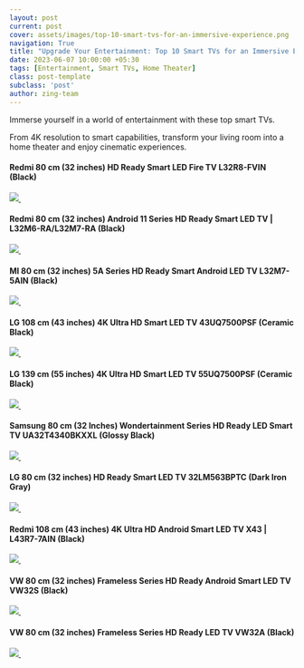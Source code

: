 ```yaml
---
layout: post
current: post
cover: assets/images/top-10-smart-tvs-for-an-immersive-experience.png
navigation: True
title: "Upgrade Your Entertainment: Top 10 Smart TVs for an Immersive Experience"
date: 2023-06-07 10:00:00 +05:30
tags: [Entertainment, Smart TVs, Home Theater]
class: post-template
subclass: 'post'
author: zing-team
---
```


Immerse yourself in a world of entertainment with these top smart TVs.

From 4K resolution to smart capabilities,
transform your living room into a home theater and enjoy cinematic experiences.

#### Redmi 80 cm (32 inches) HD Ready Smart LED Fire TV L32R8-FVIN (Black)

<a href="https://www.amazon.in/Redmi-inches-Ready-Smart-L32R8-FVIN/dp/B0BVMLNGXR?psc=1&linkCode=li3&tag=zing-info-21&linkId=914116d95b90d5e79c0030d95c7139b6&language=en_IN&ref_=as_li_ss_il" target="_blank">
  <img border="0" src="//ws-in.amazon-adsystem.com/widgets/q?_encoding=UTF8&ASIN=B0BVMLNGXR&Format=_SL250_&ID=AsinImage&MarketPlace=IN&ServiceVersion=20070822&WS=1&tag=zing-info-21&language=en_IN">
</a>
<img src="https://ir-in.amazon-adsystem.com/e/ir?t=zing-info-21&language=en_IN&l=li3&o=31&a=B0BVMLNGXR" width="1" height="1" border="0" alt="" style="border:none !important; margin:0px !important;" />

#### Redmi 80 cm (32 inches) Android 11 Series HD Ready Smart LED TV | L32M6-RA/L32M7-RA (Black)

<a href="https://www.amazon.in/Redmi-inches-Ready-L32M6-RA-Android/dp/B09F9YQQ7B?psc=1&linkCode=li3&tag=zing-info-21&linkId=80e0af31d058496b462cdbc413f89cec&language=en_IN&ref_=as_li_ss_il" target="_blank">
  <img border="0" src="//ws-in.amazon-adsystem.com/widgets/q?_encoding=UTF8&ASIN=B09F9YQQ7B&Format=_SL250_&ID=AsinImage&MarketPlace=IN&ServiceVersion=20070822&WS=1&tag=zing-info-21&language=en_IN">
</a>
<img src="https://ir-in.amazon-adsystem.com/e/ir?t=zing-info-21&language=en_IN&l=li3&o=31&a=B09F9YQQ7B" width="1" height="1" border="0" alt="" style="border:none !important; margin:0px !important;" />

#### MI 80 cm (32 inches) 5A Series HD Ready Smart Android LED TV L32M7-5AIN (Black)

<a href="https://www.amazon.in/MI-inches-Ready-Android-L32M7-5AIN/dp/B0B6F7LX4C?psc=1&linkCode=li3&tag=zing-info-21&linkId=429ac61ae03faa66c0b61f69424dac67&language=en_IN&ref_=as_li_ss_il" target="_blank">
  <img border="0" src="//ws-in.amazon-adsystem.com/widgets/q?_encoding=UTF8&ASIN=B0B6F7LX4C&Format=_SL250_&ID=AsinImage&MarketPlace=IN&ServiceVersion=20070822&WS=1&tag=zing-info-21&language=en_IN">
</a>
<img src="https://ir-in.amazon-adsystem.com/e/ir?t=zing-info-21&language=en_IN&l=li3&o=31&a=B0B6F7LX4C" width="1" height="1" border="0" alt="" style="border:none !important; margin:0px !important;" />

#### LG 108 cm (43 inches) 4K Ultra HD Smart LED TV 43UQ7500PSF (Ceramic Black)

<a href="https://www.amazon.in/LG-inches-Ultra-43UQ7500PSF-Ceramic/dp/B0B3XY5YT4?psc=1&linkCode=li3&tag=zing-info-21&linkId=4a6bccb5722f3e70bfa6a8421e204816&language=en_IN&ref_=as_li_ss_il" target="_blank">
  <img border="0" src="//ws-in.amazon-adsystem.com/widgets/q?_encoding=UTF8&ASIN=B0B3XY5YT4&Format=_SL250_&ID=AsinImage&MarketPlace=IN&ServiceVersion=20070822&WS=1&tag=zing-info-21&language=en_IN">
</a>
<img src="https://ir-in.amazon-adsystem.com/e/ir?t=zing-info-21&language=en_IN&l=li3&o=31&a=B0B3XY5YT4" width="1" height="1" border="0" alt="" style="border:none !important; margin:0px !important;" />

#### LG 139 cm (55 inches) 4K Ultra HD Smart LED TV 55UQ7500PSF (Ceramic Black)

<a href="https://www.amazon.in/LG-inches-Ultra-55UQ7500PSF-Ceramic/dp/B0B3XXSB1K?psc=1&linkCode=li3&tag=zing-info-21&linkId=41c3ce736ce5a9c92c1386f594984441&language=en_IN&ref_=as_li_ss_il" target="_blank">
  <img border="0" src="//ws-in.amazon-adsystem.com/widgets/q?_encoding=UTF8&ASIN=B0B3XXSB1K&Format=_SL250_&ID=AsinImage&MarketPlace=IN&ServiceVersion=20070822&WS=1&tag=zing-info-21&language=en_IN">
</a>
<img src="https://ir-in.amazon-adsystem.com/e/ir?t=zing-info-21&language=en_IN&l=li3&o=31&a=B0B3XXSB1K" width="1" height="1" border="0" alt="" style="border:none !important; margin:0px !important;" />

#### Samsung 80 cm (32 Inches) Wondertainment Series HD Ready LED Smart TV UA32T4340BKXXL (Glossy Black)

<a href="https://www.amazon.in/Samsung-Inches-Wondertainment-UA32T4340BKXXL-Glossy/dp/B09F6S8BT6?psc=1&linkCode=li3&tag=zing-info-21&linkId=52f24a366429fe21fc06afd48a818764&language=en_IN&ref_=as_li_ss_il" target="_blank">
  <img border="0" src="//ws-in.amazon-adsystem.com/widgets/q?_encoding=UTF8&ASIN=B09F6S8BT6&Format=_SL250_&ID=AsinImage&MarketPlace=IN&ServiceVersion=20070822&WS=1&tag=zing-info-21&language=en_IN">
</a>
<img src="https://ir-in.amazon-adsystem.com/e/ir?t=zing-info-21&language=en_IN&l=li3&o=31&a=B09F6S8BT6" width="1" height="1" border="0" alt="" style="border:none !important; margin:0px !important;" />

#### LG 80 cm (32 inches) HD Ready Smart LED TV 32LM563BPTC (Dark Iron Gray)

<a href="https://www.amazon.in/LG-inches-Ready-Smart-32LM563BPTC/dp/B08DPLCM6T?psc=1&linkCode=li3&tag=zing-info-21&linkId=271f705f4c8869d8c26ae3eb387835d1&language=en_IN&ref_=as_li_ss_il" target="_blank">
  <img border="0" src="//ws-in.amazon-adsystem.com/widgets/q?_encoding=UTF8&ASIN=B08DPLCM6T&Format=_SL250_&ID=AsinImage&MarketPlace=IN&ServiceVersion=20070822&WS=1&tag=zing-info-21&language=en_IN">
</a>
<img src="https://ir-in.amazon-adsystem.com/e/ir?t=zing-info-21&language=en_IN&l=li3&o=31&a=B08DPLCM6T" width="1" height="1" border="0" alt="" style="border:none !important; margin:0px !important;" />

#### Redmi 108 cm (43 inches) 4K Ultra HD Android Smart LED TV X43 | L43R7-7AIN (Black)

<a href="https://www.amazon.in/Redmi-inches-Ultra-Android-L43R7-7AIN/dp/B09RFC46VP?psc=1&linkCode=li3&tag=zing-info-21&linkId=8ce0b3ae462fb1df16c7a073b4721065&language=en_IN&ref_=as_li_ss_il" target="_blank">
  <img border="0" src="//ws-in.amazon-adsystem.com/widgets/q?_encoding=UTF8&ASIN=B09RFC46VP&Format=_SL250_&ID=AsinImage&MarketPlace=IN&ServiceVersion=20070822&WS=1&tag=zing-info-21&language=en_IN">
</a>
<img src="https://ir-in.amazon-adsystem.com/e/ir?t=zing-info-21&language=en_IN&l=li3&o=31&a=B09RFC46VP" width="1" height="1" border="0" alt="" style="border:none !important; margin:0px !important;" />

#### VW 80 cm (32 inches) Frameless Series HD Ready Android Smart LED TV VW32S (Black)

<a href="https://www.amazon.in/Visio-World-inches-VW32S-Ready/dp/B07MNNH484?psc=1&linkCode=li3&tag=zing-info-21&linkId=ce3e8850df84c4340f388c1d4e988f40&language=en_IN&ref_=as_li_ss_il" target="_blank">
  <img border="0" src="//ws-in.amazon-adsystem.com/widgets/q?_encoding=UTF8&ASIN=B07MNNH484&Format=_SL250_&ID=AsinImage&MarketPlace=IN&ServiceVersion=20070822&WS=1&tag=zing-info-21&language=en_IN">
</a>
<img src="https://ir-in.amazon-adsystem.com/e/ir?t=zing-info-21&language=en_IN&l=li3&o=31&a=B07MNNH484" width="1" height="1" border="0" alt="" style="border:none !important; margin:0px !important;" />

#### VW 80 cm (32 inches) Frameless Series HD Ready LED TV VW32A (Black)

<a href="https://www.amazon.in/Visio-World-inches-VW32A-Ready/dp/B07MKFNHKG?psc=1&linkCode=li3&tag=zing-info-21&linkId=c43cb30014e19f07b2af8f797a3ee1d5&language=en_IN&ref_=as_li_ss_il" target="_blank">
  <img border="0" src="//ws-in.amazon-adsystem.com/widgets/q?_encoding=UTF8&ASIN=B07MKFNHKG&Format=_SL250_&ID=AsinImage&MarketPlace=IN&ServiceVersion=20070822&WS=1&tag=zing-info-21&language=en_IN">
</a>
<img src="https://ir-in.amazon-adsystem.com/e/ir?t=zing-info-21&language=en_IN&l=li3&o=31&a=B07MKFNHKG" width="1" height="1" border="0" alt="" style="border:none !important; margin:0px !important;" />

